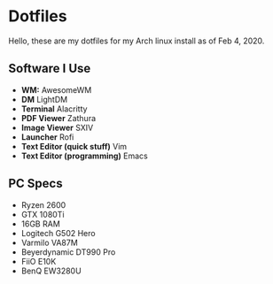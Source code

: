 # Dotfiles

Hello, these are my dotfiles for my Arch linux install as of Feb 4, 2020. 

## Software I Use
* **WM:** AwesomeWM
* **DM** LightDM
* **Terminal** Alacritty
* **PDF Viewer** Zathura
* **Image Viewer** SXIV
* **Launcher** Rofi
* **Text Editor (quick stuff)** Vim
* **Text Editor (programming)** Emacs

## PC Specs
* Ryzen 2600
* GTX 1080Ti
* 16GB RAM
* Logitech G502 Hero
* Varmilo VA87M
* Beyerdynamic DT990 Pro
* FiiO E10K
* BenQ EW3280U


    

